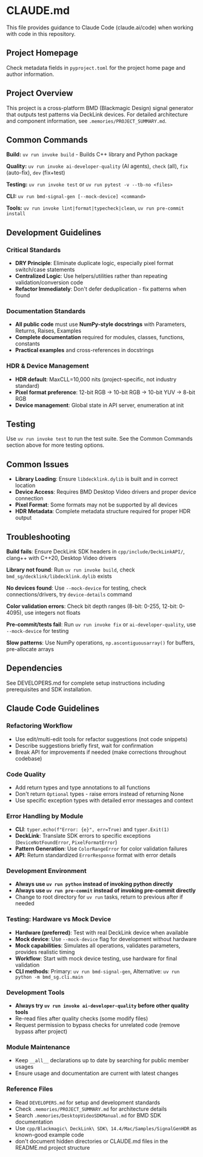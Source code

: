 # CLAUDE.md

This file provides guidance to Claude Code (claude.ai/code) when working with
code in this repository.

## Project Homepage

Check metadata fields in `pyproject.toml` for the project home page and author
information.

## Project Overview

This project is a cross-platform BMD (Blackmagic Design) signal generator that
outputs test patterns via DeckLink devices. For detailed architecture and component
information, see `.memories/PROJECT_SUMMARY.md`.

## Common Commands

**Build:** `uv run invoke build` - Builds C++ library and Python package

**Quality:** `uv run invoke ai-developer-quality` (AI agents), `check` (all), `fix` (auto-fix), `dev` (fix+test)

**Testing:** `uv run invoke test` or `uv run pytest -v --tb-no <files>`

**CLI:** `uv run bmd-signal-gen [--mock-device] <command>`

**Tools:** `uv run invoke lint|format|typecheck|clean`, `uv run pre-commit install`

## Development Guidelines

### Critical Standards
- **DRY Principle**: Eliminate duplicate logic, especially pixel format switch/case statements
- **Centralized Logic**: Use helpers/utilities rather than repeating validation/conversion code
- **Refactor Immediately**: Don't defer deduplication - fix patterns when found

### Documentation Standards
- **All public code** must use **NumPy-style docstrings** with Parameters, Returns, Raises, Examples
- **Complete documentation** required for modules, classes, functions, constants
- **Practical examples** and cross-references in docstrings

### HDR & Device Management
- **HDR default**: MaxCLL=10,000 nits (project-specific, not industry standard)
- **Pixel format preference**: 12-bit RGB → 10-bit RGB → 10-bit YUV → 8-bit RGB
- **Device management**: Global state in API server, enumeration at init

## Testing

Use `uv run invoke test` to run the test suite. See the Common Commands section above for more testing options.

## Common Issues

- **Library Loading**: Ensure `libdecklink.dylib` is built and in correct
  location
- **Device Access**: Requires BMD Desktop Video drivers and proper device
  connection
- **Pixel Format**: Some formats may not be supported by all devices
- **HDR Metadata**: Complete metadata structure required for proper HDR output

## Troubleshooting

**Build fails**: Ensure DeckLink SDK headers in `cpp/include/DeckLinkAPI/`, clang++ with C++20, Desktop Video drivers

**Library not found**: Run `uv run invoke build`, check `bmd_sg/decklink/libdecklink.dylib` exists

**No devices found**: Use `--mock-device` for testing, check connections/drivers, try `device-details` command

**Color validation errors**: Check bit depth ranges (8-bit: 0-255, 12-bit: 0-4095), use integers not floats

**Pre-commit/tests fail**: Run `uv run invoke fix` or `ai-developer-quality`, use `--mock-device` for testing

**Slow patterns**: Use NumPy operations, `np.ascontiguousarray()` for buffers, pre-allocate arrays

## Dependencies

See DEVELOPERS.md for complete setup instructions including prerequisites and
SDK installation.

## Claude Code Guidelines

### Refactoring Workflow
- Use edit/multi-edit tools for refactor suggestions (not code snippets)
- Describe suggestions briefly first, wait for confirmation
- Break API for improvements if needed (make corrections throughout codebase)

### Code Quality
- Add return types and type annotations to all functions
- Don't return `Optional` types - raise errors instead of returning None
- Use specific exception types with detailed error messages and context

### Error Handling by Module
- **CLI**: `typer.echo(f"Error: {e}", err=True)` and `typer.Exit(1)`
- **DeckLink**: Translate SDK errors to specific exceptions (`DeviceNotFoundError`, `PixelFormatError`)
- **Pattern Generation**: Use `ColorRangeError` for color validation failures
- **API**: Return standardized `ErrorResponse` format with error details

### Development Environment
- **Always use `uv run python` instead of invoking python directly**
- **Always use `uv run pre-commit` instead of invoking pre-commit directly**
- Change to root directory for `uv run` tasks, return to previous after if needed

### Testing: Hardware vs Mock Device
- **Hardware (preferred)**: Test with real DeckLink device when available
- **Mock device**: Use `--mock-device` flag for development without hardware
- **Mock capabilities**: Simulates all operations, validates parameters, provides realistic timing
- **Workflow**: Start with mock device testing, use hardware for final validation
- **CLI methods**: Primary: `uv run bmd-signal-gen`, Alternative: `uv run python -m bmd_sg.cli.main`

### Development Tools
- **Always try `uv run invoke ai-developer-quality` before other quality tools**
- Re-read files after quality checks (some modify files)
- Request permission to bypass checks for unrelated code (remove bypass after project)

### Module Maintenance
- Keep `__all__` declarations up to date by searching for public member usages
- Ensure usage and documentation are current with latest changes

### Reference Files
- Read `DEVELOPERS.md` for setup and development standards
- Check `.memories/PROJECT_SUMMARY.md` for architecture details  
- Search `.memories/DesktopVideoSDKManual.md` for BMD SDK documentation
- Use `cpp/Blackmagic\ DeckLink\ SDK\ 14.4/Mac/Samples/SignalGenHDR` as known-good example code
- don't document hidden directories or CLAUDE.md files in the README.md project structure